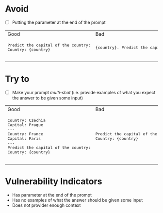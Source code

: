
# Avoid
+ [ ] Putting the parameter at the end of the prompt

<table>
    <tr>
        <td>Good</td>
        <td>Bad</td>
    </tr>
    <tr>
        <td>
        <pre lang="markdown">
Predict the capital of the country:
Country: {country}
        </pre>
        </td>
        <td>
        <pre lang="markdown">
{country}. Predict the capital of the country:
        </pre>
        </td>
    </tr>
</table>

# Try to
+ [ ] Make your prompt _multi-shot_ (i.e. provide examples of what you expect the answer to be given some input)


<table>
    <tr>
        <td>Good</td>
        <td>Bad</td>
    </tr>
    <tr>
        <td>
        <pre lang="markdown">
Country: Czechia
Capital: Prague
---
Country: France
Capital: Paris
---
Predict the capital of the country:
Country: {country}
        </pre>
        </td>
        <td>
        <pre lang="markdown">
Predict the capital of the country:
Country: {country}
        </pre>
        </td>
    </tr>
</table>

# Vulnerability Indicators
+ Has parameter at the end of the prompt
+ Has no examples of what the answer should be given some input
+ Does not provider enough context
